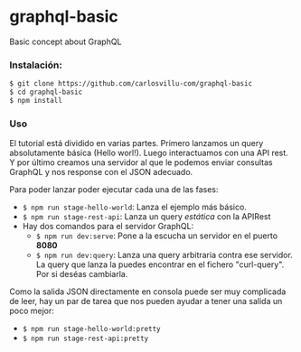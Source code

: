 # graphql-basic
Basic concept about GraphQL

### Instalación:

```bash
$ git clone https://github.com/carlosvillu-com/graphql-basic
$ cd graphql-basic
$ npm install
```

### Uso

El tutorial está dividido en varias partes. Primero lanzamos un query absolutamente básica (Hello worl!). Luego interactuamos con una API rest.
Y por último creamos una servidor al que le podemos enviar consultas GraphQL y nos response con el JSON adecuado.

Para poder lanzar poder ejecutar cada una de las fases:

* `$ npm run stage-hello-world`: Lanza el ejemplo más básico.
* `$ npm run stage-rest-api`: Lanza un query *estática* con la APIRest
* Hay dos comandos para el servidor GraphQL:
  * `$ npm run dev:serve`: Pone a la escucha un servidor en el puerto **8080**
  * `$ npm run dev:query`: Lanza una query arbitraria contra ese servidor. La query que lanza la puedes encontrar en el fichero "curl-query". Por si deséas cambiarla.

Como la salida JSON directamente en consola puede ser muy complicada de leer, hay un par de tarea que nos pueden ayudar a tener una salida un poco mejor:

* `$ npm run stage-hello-world:pretty`
* `$ npm run stage-rest-api:pretty`
